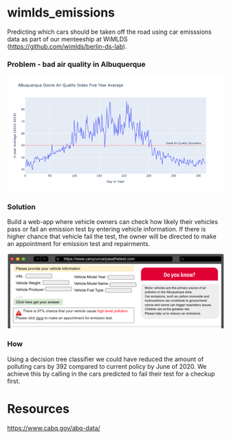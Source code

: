 # wimlds_emissions
Predicting  which cars should be taken off the road using car emisssions data as part of our menteeship at WiMLDS (https://github.com/wimlds/berlin-ds-lab).

### Problem - bad air quality in Albuquerque
![Bad Air Quality Days](ozone_days.png)

### Solution  
Build a web-app where vehicle owners can check how likely their vehicles pass or fail an emission test by entering vehicle information. If there is higher chance that vehicle fail the test, the owner will be directed to make an appointment for emission test and repairments. 

![pass the test](can_pass.png)

### How
Using a decision tree classifier we could have reduced the amount of polluting cars by 392 compared to current policy by June of 2020. We achieve this by calling in the cars predicted to fail their test for a checkup first. 

# Resources
https://www.cabq.gov/abq-data/
